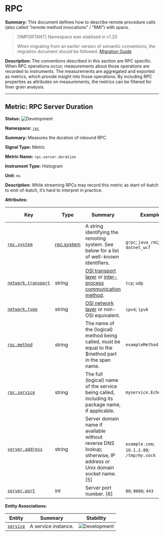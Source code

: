 # RPC

**Summary:** This document defines how to describe remote procedure calls (also called “remote method invocations” / “RMI”) with spans.

> [!IMPORTANT]  Namespace was stablised in v1.20
>
> When migrating from an earlier version of semantic conventions, the migration document should be followed. [Migration Guide](#rpc)

**Description:** The conventions described in this section are RPC specific. When RPC operations occur, measurements about those operations are recorded to instruments. The measurements are aggregated and exported as metrics, which provide insight into those operations. By including RPC properties as attributes on measurements, the metrics can be filtered for finer grain analysis.

---------------------------------

## Metric: RPC Server Duration

**Status:** ![Development](https://img.shields.io/badge/-development-blue)

**Namespace:** [`rpc`](README.md)

**Summary:** Measures the duration of inbound RPC.

**Signal Type:** Metric

**Metric Name:** `rpc.server.duration`

**Instrument Type:** Histogram

**Unit:**  `ms`

**Description:** While streaming RPCs may record this metric as start-of-batch to end-of-batch, it’s hard to interpret in practice.

**Attributes:**

| Key  | Type | Summary  | Examples  | [Requirement Level](https://opentelemetry.io/docs/specs/semconv/general/attribute-requirement-level/) | Stability |
|---|---|---|---|---|---|
| [`rpc.system`](attribute-custom.md) | [rpc.system](type-custom.md) | A string identifying the remoting system. See below for a list of well-known identifiers. | `grpc`; `java_rmi`; `dotnet_wcf` | `Required` | ![Development](https://img.shields.io/badge/-development-blue) |
| [`network.transport`](attribute-custom.md) | string | [OSI transport layer](https://wikipedia.org/wiki/Transport_layer) or [inter-process communication method](https://wikipedia.org/wiki/Inter-process_communication). | `tcp`; `udp` | `Recommended` | ![Stable](https://img.shields.io/badge/-stable-lightgreen) |
| [`network.type`](attribute-custom.md) | string | [OSI network layer](https://wikipedia.org/wiki/Network_layer) or non-OSI equivalent. | `ipv4`; `ipv6` | `Recommended` | ![Stable](https://img.shields.io/badge/-stable-lightgreen) |
| [`rpc.method`](attribute-custom.md) | string | The name of the (logical) method being called, must be equal to the $method part in the span name. | `exampleMethod` | `Recommended` | ![Development](https://img.shields.io/badge/-development-blue) |
| [`rpc.service`](attribute-custom.md) | string | The full (logical) name of the service being called, including its package name, if applicable. | `myservice.EchoService` | `Recommended` | ![Development](https://img.shields.io/badge/-development-blue) |
| [`server.address`](attribute-custom.md) | string | Server domain name if available without reverse DNS lookup; otherwise, IP address or Unix domain socket name. [5] | `example.com`; `10.1.2.80`; `/tmp/my.sock` | `Recommended` | ![Stable](https://img.shields.io/badge/-stable-lightgreen) |
| [`server.port`](attribute-custom.md) | int | Server port number. [6] | `80`; `8080`; `443` | `Recommended` | ![Stable](https://img.shields.io/badge/-stable-lightgreen) |

**Entity Associations:**

|Entity|Summary|Stability|
|---|---|---|
|[`service`](entity-custom.md)|A service instance.|![Development](https://img.shields.io/badge/-development-blue) |
